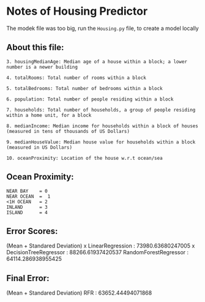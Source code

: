 
Notes of Housing Predictor
========================

The modek file was too big, run the `Housing.py` file, to create a model locally

About this file:
----------------------

    3. housingMedianAge: Median age of a house within a block; a lower number is a newer building

    4. totalRooms: Total number of rooms within a block

    5. totalBedrooms: Total number of bedrooms within a block

    6. population: Total number of people residing within a block

    7. households: Total number of households, a group of people residing within a home unit, for a block

    8. medianIncome: Median income for households within a block of houses (measured in tens of thousands of US Dollars)

    9. medianHouseValue: Median house value for households within a block (measured in US Dollars)

    10. oceanProximity: Location of the house w.r.t ocean/sea


Ocean Proximity:
---------------------------
    NEAR BAY    = 0
    NEAR OCEAN  =  1
    <1H OCEAN   = 2
    INLAND      = 3
    ISLAND      = 4
    

Error Scores:
---------------------
(Mean + Standared Deviation)
    x                LinearRegression  : 73980.63680247005
    x        DecisionTreeRegressor  : 88266.61937420537
            RandomForestRegressor : 64114.286938955425  
            
 Final Error:
 -----------------
 (Mean + Standared Deviation)
         RFR : 63652.44494071868 
    
    